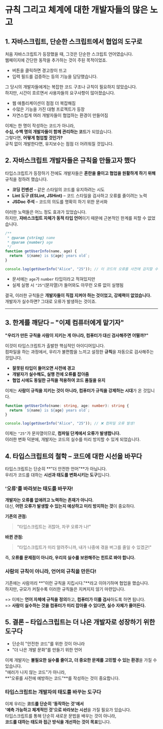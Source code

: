 # **규칙 그리고 체계에 대한 개발자들의 많은 노고**

## 1. 자바스크립트, 단순한 스크립트에서 협업의 도구로

처음 자바스크립트가 등장했을 때, 그것은 단순한 스크립트 언어였습니다.  
웹페이지에 간단한 동작을 추가하는 것이 주된 목적이었죠.

- 버튼을 클릭하면 경고창이 뜨고
- 입력 필드를 검증하는 등의 기능을 담당했습니다.

그 당시의 개발자들에게는 복잡한 코드 구조나 규칙이 필요하지 않았습니다.  
하지만, 시간이 흐르면서 사용자들의 요구사항이 많아졌습니다.

- 웹 애플리케이션이 점점 더 복잡해짐
- 수많은 기능을 가진 대형 프로젝트가 등장
- 자연스럽게 여러 개발자들이 협업하는 환경이 만들어짐

이제는 한 명이 작성하는 코드가 아니라,  
**수십, 수백 명의 개발자들이 함께 관리하는 코드**가 되었습니다.  
그렇다면, **어떻게 협업할 것인가?**  
규칙 없이 개발한다면, 유지보수는 점점 더 어려워질 것입니다.

## 2. 자바스크립트 개발자들은 규칙을 만들고자 했다

타입스크립트가 등장하기 전에도 개발자들은 **혼란을 줄이고 협업을 원활하게 하기 위해** 규칙을 정하려 했습니다.

- **코딩 컨벤션** – 같은 스타일의 코드를 유지하려는 시도
- **Lint 도구 (ESLint, JSHint)** – 코드 스타일을 검사하고 오류를 줄이려는 노력
- **JSDoc 주석** – 코드의 의도를 명확히 하기 위한 문서화

이러한 노력들은 어느 정도 효과가 있었습니다.  
하지만, **자바스크립트 자체가 동적 타입 언어**이기 때문에 근본적인 한계를 피할 수 없었습니다.

```javascript
/**
 * @param {string} name
 * @param {number} age
 */
function getUserInfo(name, age) {
  return `${name} is ${age} years old`;
}

console.log(getUserInfo("Alice", "25")); // 이 코드의 오류를 사전에 감지할 수 있을까?
```

- 문서에는 `age`가 `number` 타입이라고 적혀있지만
- 실제 실행 시 `"25"`(문자열)가 들어와도 아무런 오류 없이 실행됨

결국, 이러한 규칙들은 **개발자들이 직접 지켜야 하는 것이었고, 강제력이 없었습니다.**  
개발자가 실수하면? 그대로 오류가 발생하는 것이죠.

---

## 3. 한계를 깨닫다 – "이제 컴퓨터에게 맡기자"

**"우리가 만든 규칙을 사람이 지키는 게 아니라, 컴퓨터가 대신 검사해주면 어떨까?"**

이것이 타입스크립트가 출발한 핵심적인 아이디어입니다.  
컴파일을 하는 과정에서, 우리가 불편함을 느끼고 설정한 **규칙**을 자동으로 검사해주는 것입니다.

- **잘못된 타입이 들어오면 사전에 경고**
- **개발자가 실수해도, 실행 전에 오류를 잡아줌**
- **협업 시에도 동일한 규칙을 적용하여 코드 품질을 유지**

이제는 **사람이 규칙을 지키는 것이 아니라, 컴퓨터가 규칙을 강제하는 시대**가 온 것입니다.

```typescript
function getUserInfo(name: string, age: number): string {
  return `${name} is ${age} years old`;
}

console.log(getUserInfo("Alice", "25")); // ❌ 컴파일 오류 발생!
```

이제는 `"25"`가 문자열이므로, **컴파일 단계에서 오류가 발생합니다.**  
이러한 변화 덕분에, 개발자는 코드의 실수를 미리 방지할 수 있게 되었습니다.

## 4. 타입스크립트의 철학 – 코드에 대한 시선을 바꾸다

타입스크립트는 단순히 **"더 안전한 언어"**가 아닙니다.  
우리가 코드를 대하는 **시선과 태도를 변화시키는 도구**입니다.

### '오류'를 바라보는 태도를 바꾸자!

**개발자는 오류를 없애려고 노력하는 존재가 아니다.**  
대신, **어떤 오류가 발생할 수 있는지 예상하고 미리 방지하는 것**이 중요하다.

**기존의 관점:**

> "타입스크립트는 귀찮아, 자꾸 오류가 나!"

**바뀐 관점:**

> "타입스크립트가 미리 알려주니까, 내가 나중에 겪을 버그를 줄일 수 있겠군!"

즉, **오류를 문제점이 아니라, 우리의 실수를 보완해주는 힌트로 봐야 합니다.**

### 사람의 규칙이 아니라, 언어의 규칙을 만든다!

기존에는 사람끼리 **"이런 규칙을 지킵시다."**라고 이야기하며 협업을 했습니다.  
하지만, 규모가 커질수록 이러한 규칙들은 지켜지지 않기 마련입니다.

=> 이제는 **언어 자체에 규칙을 정의**하고, **컴퓨터가 이를 검사**하도록 하면 됩니다.  
=> **사람이 실수하는 것을 컴퓨터가 미리 잡아줄 수 있다면, 실수 자체가 줄어든다.**

## 5. 결론 – 타입스크립트는 더 나은 개발자로 성장하기 위한 도구다

- 단순히 "안전한 코드"를 위한 것이 아니라
- "더 나은 개발 문화"를 만들기 위한 언어

이제 개발자는 **불필요한 실수를 줄이고, 더 중요한 문제를 고민할 수 있는 환경**을 가질 수 있습니다.  
"에러가 나지 않는 코드"가 아니라,  
**"오류를 사전에 예방하는 코드"**를 작성하는 것이 중요합니다.

### 타입스크립트는 개발자의 태도를 바꾸는 도구다

이제 우리는 **코드를 단순히 '동작하는 것'에서**  
**'예측 가능하고 체계적인 것'으로 바라보는 시선**을 가질 필요가 있습니다.  
타입스크립트를 통해 단순히 새로운 문법을 배우는 것이 아니라,  
**코드를 대하는 태도와 접근 방식을 개선하는 것이 목표**입니다.
